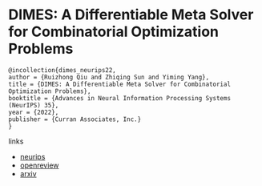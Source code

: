 # DIMES: A Differentiable Meta Solver for Combinatorial Optimization Problems

```
@incollection{dimes_neurips22,
author = {Ruizhong Qiu and Zhiqing Sun and Yiming Yang},
title = {DIMES: A Differentiable Meta Solver for Combinatorial Optimization Problems},
booktitle = {Advances in Neural Information Processing Systems (NeurIPS) 35},
year = {2022},
publisher = {Curran Associates, Inc.}
}
```

links
- [neurips](https://nips.cc/Conferences/2022/Schedule?showEvent=54442)
- [openreview](https://openreview.net/forum?id=9u05zr0nhx)
- [arxiv](https://arxiv.org/abs/2210.04123)
